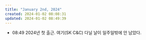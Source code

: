 ```yaml
---
title: "January 2nd, 2024"
created: 2024-01-02 08:08:31
updated: 2024-01-02 08:49:39
---
```

  * 08:49 2024년 첫 출근. 여기(SK C&C) 다닐 날이 일주일밖에 안 남았다.